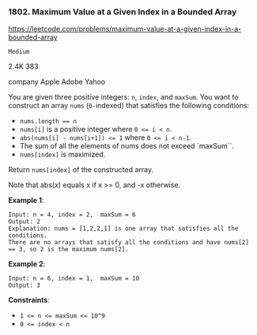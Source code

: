 ### 1802. Maximum Value at a Given Index in a Bounded Array

https://leetcode.com/problems/maximum-value-at-a-given-index-in-a-bounded-array

`Medium`

2.4K
383

company Apple Adobe Yahoo

You are given three positive integers: `n`, `index`, and `maxSum`. You want to construct an array `nums` (`0-`indexed) that satisfies the following conditions:

* `nums.length == n`
* `nums[i]` is a positive integer where `0 <= i < n`.
* `abs(nums[i] - nums[i+1]) <= 1` where `0 <= i < n-1`.
* The sum of all the elements of nums does not exceed `maxSum``.
* `nums[index]` is maximized.

Return `nums[index]` of the constructed array.

Note that abs(x) equals x if x >= 0, and -x otherwise.

 

**Example 1**:
```
Input: n = 4, index = 2,  maxSum = 6
Output: 2
Explanation: nums = [1,2,2,1] is one array that satisfies all the conditions.
There are no arrays that satisfy all the conditions and have nums[2] == 3, so 2 is the maximum nums[2].
```

**Example 2**:
```
Input: n = 6, index = 1,  maxSum = 10
Output: 3
```

**Constraints**:

* `1 <= n <= maxSum <= 10^9`
* `0 <= index < n`